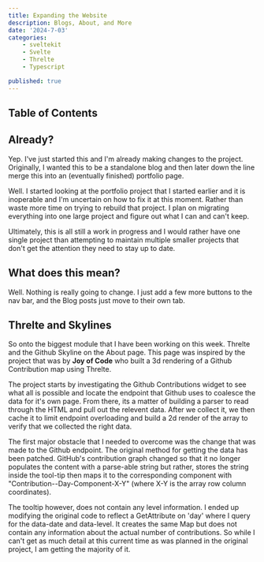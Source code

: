 ```yaml
---
title: Expanding the Website
description: Blogs, About, and More
date: '2024-7-03'
categories:
    - sveltekit
    - Svelte
    - Threlte
    - Typescript

published: true
---
```


## Table of Contents

## Already?
Yep. I've just started this and I'm already making changes to the project. Originally, I wanted this to be a standalone blog and then later down the line merge this into an (eventually finished) portfolio page.

Well. I started looking at the portfolio project that I started earlier and it is inoperable and I'm uncertain on how to fix it at this moment. Rather than waste more time on trying to rebuild that project. I plan on migrating everything into one large project and figure out what I can and can't keep. 

Ultimately, this is all still a work in progress and I would rather have one single project than attempting to maintain multiple smaller projects that don't get the attention they need to stay up to date. 


## What does this mean?

Well. Nothing is really going to change. I just add a few more buttons to the nav bar, and the Blog posts just move to their own tab. 


## Threlte and Skylines

So onto the biggest module that I have been working on this week. Threlte and the Github Skyline on the About page.  This page was inspired by the project that was by **Joy of Code** who built a 3d rendering of a Github Contribution map using Threlte. 

The project starts by investigating the Github Contributions widget to see what all is possible and locate the endpoint that Github uses to coalesce the data for it's own page. From there, its a matter of building a parser to read through the HTML and pull out the relevent data. After we collect it, we then cache it to limit endpoint overloading and build a 2d render of the array to verify that we collected the right data. 

The first major obstacle that I needed to overcome was the change that was made to the Github endpoint. The original method for getting the data has been patched. GitHub's contribution graph changed so that it no longer populates the content with a parse-able string but rather, stores the string inside the tool-tip then maps it to the corresponding component with "Contribution--Day-Component-X-Y"  (where X-Y is the array row column coordinates).

The tooltip however, does not contain any level information. I ended up modifying the original code to reflect a GetAttribute on 'day' where I query for the data-date and data-level. It creates the same Map but does not contain any information about the actual number of contributions. So while I can't get as much detail at this current time as was planned in the original project, I am getting the majority of it. 

